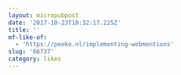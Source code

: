 ```yaml
---
layout: micropubpost
date: '2017-10-23T18:32:17.225Z'
title: ''
mf-like-of:
  - 'https://peeke.nl/implementing-webmentions'
slug: '66737'
category: likes
---
```

